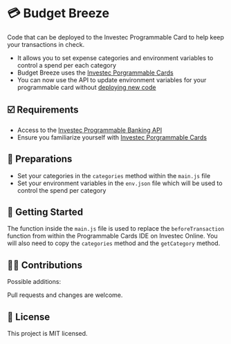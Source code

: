 # 💳 Budget Breeze

Code that can be deployed to the Investec Programmable Card to help keep your transactions in check.

- It allows you to set expense categories and environment variables to control a spend per each category
- Budget Breeze uses the [Investec Porgrammable Cards](https://developer.investec.com/za/programmable-card)
- You can now use the API to update environment variables for your programmable card without [deploying new code](https://developer.investec.com/za/api-products/documentation/U0ElMjBDYXJkJTIwQ29kZQ%3D%3D#operation/UpdateFunctionEnvironmentVariables)

## ☑️ Requirements

- Access to the [Investec Programmable Banking API](https://developer.investec.com/za/api-products)
- Ensure you familiarize yourself with [Investec Porgrammable Cards](https://offerzen.gitbook.io/programmable-banking-community-wiki/get-started/card-quick-start-guide)

## 🔑 Preparations

- Set your categories in the `categories` method within the `main.js` file
- Set your environment variables in the `env.json` file which will be used to control the spend per category

## 🚀 Getting Started

The function inside the `main.js` file is used to replace the `beforeTransaction` function from within the Programmable Cards IDE on Investec Online. You will also need to copy the `categories` method and the `getCategory` method.

## 🧑‍💻 Contributions

Possible additions:

Pull requests and changes are welcome.

## 📄 License

This project is MIT licensed.
